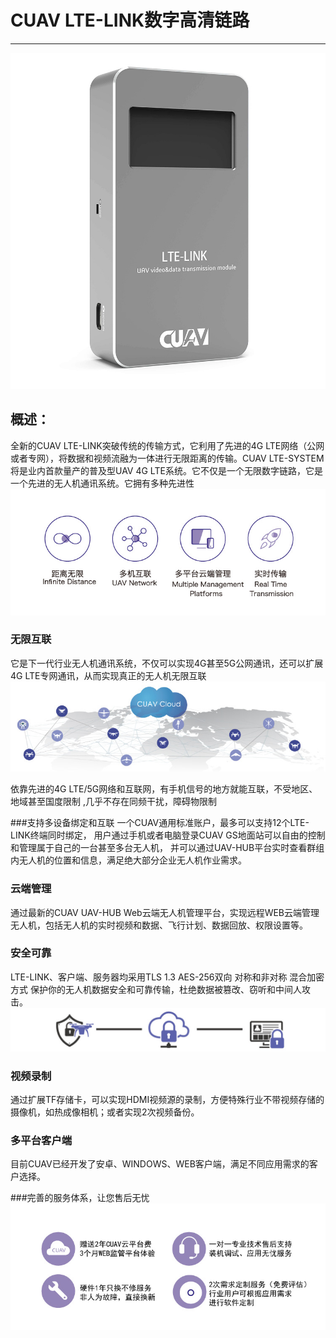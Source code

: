 # CUAV LTE-LINK数字高清链路

---
![LTE LINK](../assets/let_link.jpg) 
## 概述：
全新的CUAV LTE-LINK突破传统的传输方式，它利用了先进的4G LTE网络（公网或者专网），将数据和视频流融为一体进行无限距离的传输。CUAV LTE-SYSTEM 将是业内首款量产的普及型UAV 4G LTE系统。它不仅是一个无限数字链路，它是一个先进的无人机通讯系统。它拥有多种先进性
![functional](../assets/functional.jpg)
### 无限互联  
它是下一代行业无人机通讯系统，不仅可以实现4G甚至5G公网通讯，还可以扩展4G LTE专网通讯，从而实现真正的无人机无限互联
![interconnection](../assets/unlimited_interconnection.jpg) 

依靠先进的4G LTE/5G网络和互联网，有手机信号的地方就能互联，不受地区、地域甚至国度限制 ,几乎不存在同频干扰，障碍物限制

###支持多设备绑定和互联
一个CUAV通用标准账户，最多可以支持12个LTE-LINK终端同时绑定，
用户通过手机或者电脑登录CUAV GS地面站可以自由的控制和管理属于自己的一台甚至多台无人机，
并可以通过UAV-HUB平台实时查看群组内无人机的位置和信息，满足绝大部分企业无人机作业需求。

### 云端管理

通过最新的CUAV UAV-HUB Web云端无人机管理平台，实现远程WEB云端管理无人机，包括无人机的实时视频和数据、飞行计划、数据回放、权限设置等。

### 安全可靠
LTE-LINK、客户端、服务器均采用TLS 1.3 AES-256双向 对称和非对称 混合加密方式
保护你的无人机数据安全和可靠传输，杜绝数据被篡改、窃听和中间人攻击。
![safe](../assets/safe_cloud_lock.jpg)

### 视频录制

通过扩展TF存储卡，可以实现HDMI视频源的录制，方便特殊行业不带视频存储的摄像机，如热成像相机；或者实现2次视频备份。

### 多平台客户端
目前CUAV已经开发了安卓、WINDOWS、WEB客户端，满足不同应用需求的客户选择。

###完善的服务体系，让您售后无忧
![service](../assets/service.jpg)





